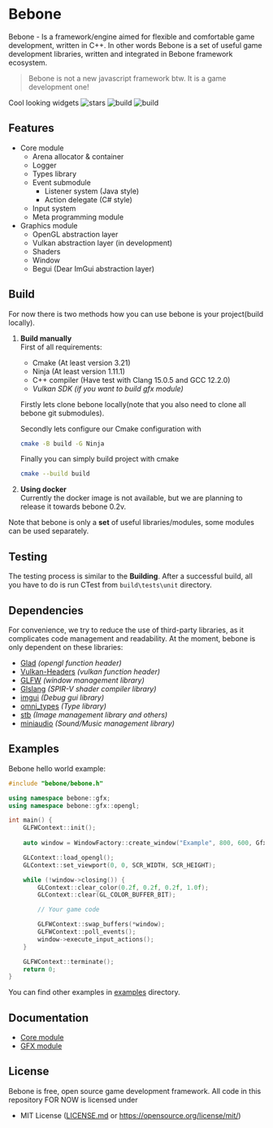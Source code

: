 # Bebone
Bebone - Is a framework/engine aimed for flexible and comfortable game development, written in C++. 
In other words Bebone is a set of useful game development libraries, written and integrated 
in Bebone framework ecosystem.

> Bebone is not a new javascript framework btw. It is a game development one!

Cool looking widgets 
<img src="https://img.shields.io/github/stars/Maksasj/bebone" alt="stars">
<img src="https://img.shields.io/github/actions/workflow/status/Maksasj/bebone/clang_build_win.yml" alt="build">
<img src="https://img.shields.io/github/license/Maksasj/bebone" alt="build">

## Features
* Core module
  * Arena allocator & container
  * Logger
  * Types library
  * Event submodule
    * Listener system (Java style)
    * Action delegate (C# style)
  * Input system
  * Meta programming module
* Graphics module
  * OpenGL abstraction layer
  * Vulkan abstraction layer (in development)
  * Shaders
  * Window
  * Begui (Dear ImGui abstraction layer)
## Build
For now there is two methods how you can use bebone is your project(build locally).
1. **Build manually**<br>
  First of all requirements:
    - Cmake (At least version 3.21)
    - Ninja (At least version 1.11.1)
    - C++ compiler (Have test with Clang 15.0.5 and GCC 12.2.0) 
    - *Vulkan SDK (if you want to build gfx module)*
  
    Firstly lets clone bebone locally(note that you also need to clone all bebone git submodules).

    Secondly lets configure our Cmake configuration with
    ```bash
    cmake -B build -G Ninja
    ```

    Finally you can simply build project with cmake 
    ```bash
    cmake --build build
    ```

2. **Using docker**<br>
    Currently the docker image is not available, but we are planning to release it towards bebone 0.2v.

Note that bebone is only a **set** of useful libraries/modules, some modules can be used separately.

## Testing
The testing process is similar to the **Building**. After a successful build, all you have to do is run CTest from ```build\tests\unit``` directory.

## Dependencies
For convenience, we try to reduce the use of third-party libraries, as it complicates code management and readability.
At the moment, bebone is only dependent on these libraries:
  - [Glad](https://github.com/Maksasj/glad/tree/all-extensions) *(opengl function header)*
  - [Vulkan-Headers](https://github.com/Maksasj/Vulkan-Headers/tree/main) *(vulkan function header)*
  - [GLFW](https://github.com/Maksasj/glfw/tree/master) *(window management library)*
  - [Glslang](https://github.com/KhronosGroup/glslang/tree/main) *(SPIR-V shader compiler library)* 
  - [imgui](https://github.com/Maksasj/imgui/tree/master) *(Debug gui library)* 
  - [omni_types](https://github.com/Maksasj/omni_types/tree/master) *(Type library)* 
  - [stb](https://github.com/Maksasj/stb/tree/master) *(Image management library and others)* 
  - [miniaudio](https://github.com/Maksasj/miniaudio/tree/master) *(Sound/Music management library)*

## Examples
Bebone hello world example:
```c++
#include "bebone/bebone.h"

using namespace bebone::gfx;
using namespace bebone::gfx::opengl;

int main() {
    GLFWContext::init();
    
    auto window = WindowFactory::create_window("Example", 800, 600, GfxAPI::OPENGL);

    GLContext::load_opengl();
    GLContext::set_viewport(0, 0, SCR_WIDTH, SCR_HEIGHT);

    while (!window->closing()) {
        GLContext::clear_color(0.2f, 0.2f, 0.2f, 1.0f);
        GLContext::clear(GL_COLOR_BUFFER_BIT);

        // Your game code

        GLFWContext::swap_buffers(*window);
        GLFWContext::poll_events();
        window->execute_input_actions();
    }

    GLFWContext::terminate();
    return 0;
}

```

You can find other examples in [examples](https://github.com/Maksasj/bebone/tree/master/examples) directory.

## Documentation
  - [Core module](https://github.com/Maksasj/bebone/blob/master/docs/Core.md)
  - [GFX module](https://github.com/Maksasj/bebone/blob/master/docs/Gfx.md)

## License
Bebone is free, open source game development framework. All code in this repository FOR NOW is licensed under
- MIT License ([LICENSE.md](https://github.com/Maksasj/bebone/blob/master/LICENSE.md) or https://opensource.org/license/mit/)
